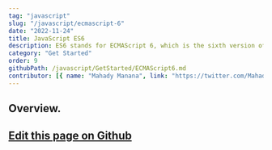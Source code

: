 ```yaml
---
tag: "javascript"
slug: "/javascript/ecmascript-6"
date: "2022-11-24"
title: JavaScript ES6
description: ES6 stands for ECMAScript 6, which is the sixth version of the ECMAScript standard. It's a major update to the JavaScript language ."
category: "Get Started"
order: 9
githubPath: /javascript/GetStarted/ECMAScript6.md
contributor: [{ name: "Mahady Manana", link: "https://twitter.com/MahadyManana" }]
---
```



## Overview.

## <a href="https://github.com/mahady-manana/betatuto-docs/tree/main/docs/javascript/GetStarted/ECMAScript6.md" target="_blank">Edit this page on Github</a>


